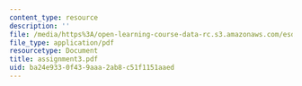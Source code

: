 ```yaml
---
content_type: resource
description: ''
file: /media/https%3A/open-learning-course-data-rc.s3.amazonaws.com/esd-342-advanced-system-architecture-spring-2006/ba24e9330f439aaa2ab8c51f1151aaed_assignment3.pdf
file_type: application/pdf
resourcetype: Document
title: assignment3.pdf
uid: ba24e933-0f43-9aaa-2ab8-c51f1151aaed
---
```

